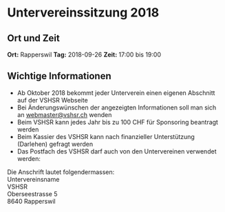 # Untervereinssitzung 2018

## Ort und Zeit

**Ort:** Rapperswil
**Tag:** 2018-09-26
**Zeit:** 17:00 bis 19:00

## Wichtige Informationen

* Ab Oktober 2018 bekommt jeder Unterverein einen eigenen Abschnitt auf der VSHSR Webseite
* Bei Änderungswünschen der angezeigten Informationen soll man sich an webmaster@vshsr.ch wenden
* Beim VSHSR kann jedes Jahr bis zu 100 CHF für Sponsoring beantragt werden
* Beim Kassier des VSHSR kann nach finanzieller Unterstützung (Darlehen) gefragt werden
* Das Postfach des VSHSR darf auch von den Untervereinen verwendet werden:

Die Anschrift lautet folgendermassen:\
Untervereinsname\
VSHSR\
Oberseestrasse 5\
8640 Rapperswil